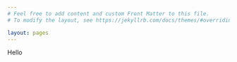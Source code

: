 ```yaml
---
# Feel free to add content and custom Front Matter to this file.
# To modify the layout, see https://jekyllrb.com/docs/themes/#overriding-theme-defaults

layout: pages
---
```



Hello